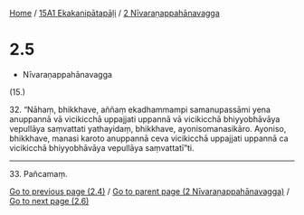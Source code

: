 
[Home](/) / [15A1 Ekakanipātapāḷi](...md) / [2 Nīvaraṇappahānavagga](../15A1/2.md)

# 2.5

* Nīvaraṇappahānavagga

(15.)

32\. “Nāhaṃ, bhikkhave, aññaṃ ekadhammampi samanupassāmi yena anuppannā vā vicikicchā uppajjati uppannā vā vicikicchā bhiyyobhāvāya vepullāya saṃvattati yathayidaṃ, bhikkhave, ayonisomanasikāro. Ayoniso, bhikkhave, manasi karoto anuppannā ceva vicikicchā uppajjati uppannā ca vicikicchā bhiyyobhāvāya vepullāya saṃvattatī”ti.

---

33\. Pañcamaṃ.



[Go to previous page (2.4)](2.4.md) / [Go to parent page (2 Nīvaraṇappahānavagga)](../15A1/2.md) / [Go to next page (2.6)](2.6.md)



